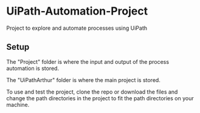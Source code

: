 # UiPath-Automation-Project
Project to explore and automate processes using UiPath

## Setup
The "Project" folder is where the input and output of the process automation is stored.

The "UiPathArthur" folder is where the main project is stored.

To use and test the project, clone the repo or download the files and change the path directories in the project to fit the path directories on your machine.
